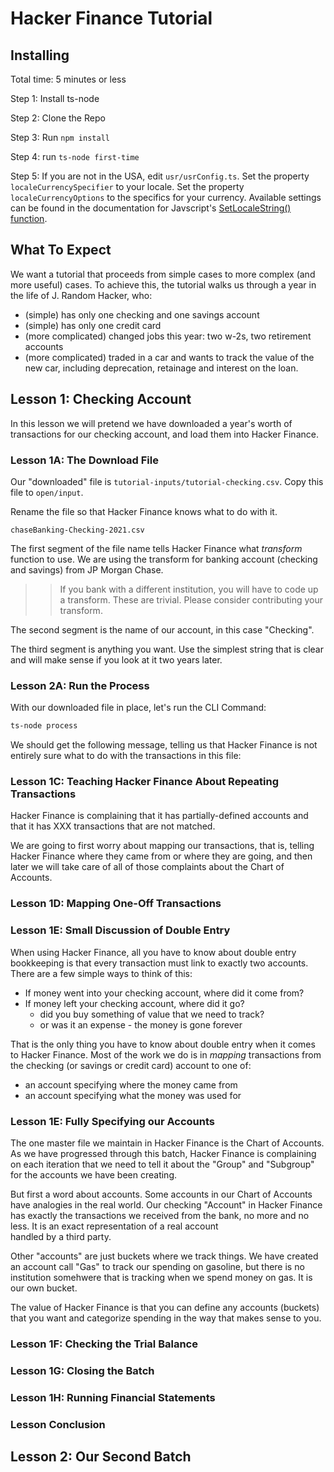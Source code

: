 # Hacker Finance Tutorial

## Installing

Total time: 5 minutes or less

Step 1: Install ts-node

Step 2: Clone the Repo

Step 3: Run `npm install`

Step 4: run `ts-node first-time`

Step 5: If you are not in the USA, edit `usr/usrConfig.ts`.  Set the
property `localeCurrencySpecifier` to your locale.  Set the property
`localeCurrencyOptions` to the specifics for your currency.  Available
settings can be found in the documentation for Javscript's 
[SetLocaleString() function](https://www.w3schools.com/jsref/jsref_tolocalestring_number.asp).


## What To Expect

We want a tutorial that proceeds from simple cases to more
complex (and more useful) cases.  To achieve this, the tutorial
walks us through a year in the life of J. Random Hacker, who:
* (simple) has only one checking and one savings account 
* (simple) has only one credit card
* (more complicated) changed jobs this year: two w-2s, two retirement accounts
* (more complicated) traded in a car and wants to track the value
  of the new car, including deprecation, retainage and interest on the
  loan.

## Lesson 1: Checking Account

In this lesson we will pretend we have downloaded a year's worth of
transactions for our checking account, and load them into Hacker
Finance.

### Lesson 1A: The Download File

Our "downloaded" file is `tutorial-inputs/tutorial-checking.csv`.  Copy
this file to `open/input`.

Rename the file so that Hacker Finance knows what to do with it.

```
chaseBanking-Checking-2021.csv
```

The first segment of the file name tells Hacker Finance what *transform*
function to use.  We are using the transform for banking account
(checking and savings) from JP Morgan Chase.

>> If you bank with a different institution, you will have to
>> code up a transform.  These are trivial.  Please consider
>> contributing your transform.

The second segment is the name of our account, in this case "Checking".

The third segment is anything you want.  Use the simplest string that
is clear and will make sense if you look at it two years later.  

### Lesson 2A: Run the Process

With our downloaded file in place, let's run the CLI Command:

```bash
ts-node process
```
We should get the following message, telling us that Hacker Finance
is not entirely sure what to do with the transactions in this file:




### Lesson 1C: Teaching Hacker Finance About Repeating Transactions

Hacker Finance is complaining that it has partially-defined accounts
and that it has XXX transactions that are not matched.

We are going to first worry about mapping our transactions, that is,
telling Hacker Finance where they came from or where they are going,
and then later we will take care of all of those complaints about
the Chart of Accounts.


### Lesson 1D: Mapping One-Off Transactions


### Lesson 1E: Small Discussion of Double Entry

When using Hacker Finance, all you have to know about double entry
bookkeeping is that every transaction must link to exactly two
accounts.  There are a few simple ways to think of this:
* If money went into your checking account, where did it come from?
* If money left your checking account, where did it go?
    * did you buy something of value that we need to track?
    * or was it an expense - the money is gone forever

That is the only thing you have to know about double entry when
it comes to Hacker Finance.  Most of the work we do is in
*mapping* transactions from the checking (or savings or credit card)
account to one of:
* an account specifying where the money came from
* an account specifying what the money was used for

### Lesson 1E: Fully Specifying our Accounts

The one master file we maintain in Hacker Finance is the Chart of 
Accounts.  As we have progressed through this batch, Hacker Finance
is complaining on each iteration that we need to tell it about
the "Group" and "Subgroup" for the accounts we have been creating.

But first a word about accounts.  Some accounts in our Chart of Accounts
have 
analogies in the real world.  Our checking "Account" in Hacker 
Finance has exactly the transactions we received from the bank, no more
and no less.  It is an exact representation of a real account  
handled by a third party.

Other "accounts" are just buckets where we track things.  We
have created an account call "Gas" to track our spending on gasoline,
but there is no institution somehwere that is tracking when we spend
money on gas.  It is our own bucket.

The value of Hacker Finance is that you can define any accounts
(buckets) that you want and categorize spending in the way that makes
sense to you.


### Lesson 1F: Checking the Trial Balance


### Lesson 1G: Closing the Batch

### Lesson 1H: Running Financial Statements


### Lesson Conclusion



## Lesson 2: Our Second Batch